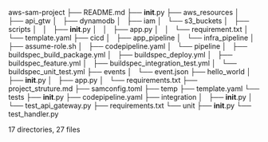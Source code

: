 aws-sam-project
├── README.md
├── __init__.py
├── aws_resources
│   ├── api_gtw
│   ├── dynamodb
│   ├── iam
│   └── s3_buckets
│       ├── scripts
│       │   ├── __init__.py
│       │   ├── app.py
│       │   └── requirement.txt
│       └── template.yaml
├── cicd
│   ├── app_pipeline
│   └── infra_pipeline
│       ├── assume-role.sh
│       ├── codepipeline.yaml
│       └── pipeline
│           ├── buildspec_build_package.yml
│           ├── buildspec_deploy.yml
│           ├── buildspec_feature.yml
│           ├── buildspec_integration_test.yml
│           └── buildspec_unit_test.yml
├── events
│   └── event.json
├── hello_world
│   ├── __init__.py
│   ├── app.py
│   └── requirements.txt
├── project_struture.md
├── samconfig.toml
├── temp
├── template.yaml
└── tests
    ├── __init__.py
    ├── codepipeline.yaml
    ├── integration
    │   ├── __init__.py
    │   └── test_api_gateway.py
    ├── requirements.txt
    └── unit
        ├── __init__.py
        └── test_handler.py

17 directories, 27 files

